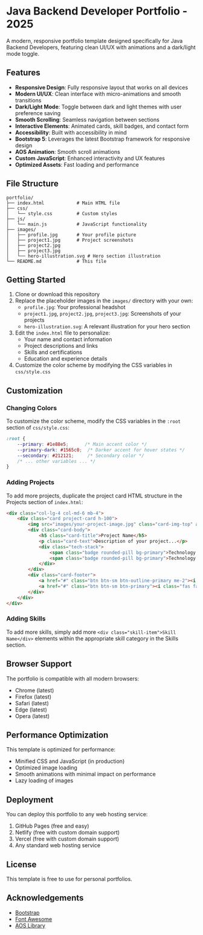 # Java Backend Developer Portfolio - 2025

A modern, responsive portfolio template designed specifically for Java Backend Developers, featuring clean UI/UX with animations and a dark/light mode toggle.

## Features

- **Responsive Design**: Fully responsive layout that works on all devices
- **Modern UI/UX**: Clean interface with micro-animations and smooth transitions
- **Dark/Light Mode**: Toggle between dark and light themes with user preference saving
- **Smooth Scrolling**: Seamless navigation between sections
- **Interactive Elements**: Animated cards, skill badges, and contact form
- **Accessibility**: Built with accessibility in mind
- **Bootstrap 5**: Leverages the latest Bootstrap framework for responsive design
- **AOS Animation**: Smooth scroll animations
- **Custom JavaScript**: Enhanced interactivity and UX features
- **Optimized Assets**: Fast loading and performance

## File Structure

```
portfolio/
├── index.html            # Main HTML file
├── css/
│   └── style.css         # Custom styles
├── js/
│   └── main.js           # JavaScript functionality
├── images/
│   ├── profile.jpg       # Your profile picture
│   ├── project1.jpg      # Project screenshots
│   ├── project2.jpg
│   ├── project3.jpg
│   └── hero-illustration.svg # Hero section illustration
└── README.md             # This file
```

## Getting Started

1. Clone or download this repository
2. Replace the placeholder images in the `images/` directory with your own:
   - `profile.jpg`: Your professional headshot
   - `project1.jpg`, `project2.jpg`, `project3.jpg`: Screenshots of your projects
   - `hero-illustration.svg`: A relevant illustration for your hero section
3. Edit the `index.html` file to personalize:
   - Your name and contact information
   - Project descriptions and links
   - Skills and certifications
   - Education and experience details
4. Customize the color scheme by modifying the CSS variables in `css/style.css`

## Customization

### Changing Colors

To customize the color scheme, modify the CSS variables in the `:root` section of `css/style.css`:

```css
:root {
    --primary: #1e88e5;      /* Main accent color */
    --primary-dark: #1565c0;  /* Darker accent for hover states */
    --secondary: #212121;     /* Secondary color */
    /* ... other variables ... */
}
```

### Adding Projects

To add more projects, duplicate the project card HTML structure in the Projects section of `index.html`:

```html
<div class="col-lg-4 col-md-6 mb-4">
    <div class="card project-card h-100">
        <img src="images/your-project-image.jpg" class="card-img-top" alt="Project Description">
        <div class="card-body">
            <h5 class="card-title">Project Name</h5>
            <p class="card-text">Description of your project...</p>
            <div class="tech-stack">
                <span class="badge rounded-pill bg-primary">Technology 1</span>
                <span class="badge rounded-pill bg-primary">Technology 2</span>
            </div>
        </div>
        <div class="card-footer">
            <a href="#" class="btn btn-sm btn-outline-primary me-2"><i class="fab fa-github me-1"></i> Code</a>
            <a href="#" class="btn btn-sm btn-primary"><i class="fas fa-external-link-alt me-1"></i> Demo</a>
        </div>
    </div>
</div>
```

### Adding Skills

To add more skills, simply add more `<div class="skill-item">Skill Name</div>` elements within the appropriate skill category in the Skills section.

## Browser Support

The portfolio is compatible with all modern browsers:

- Chrome (latest)
- Firefox (latest)
- Safari (latest)
- Edge (latest)
- Opera (latest)

## Performance Optimization

This template is optimized for performance:

- Minified CSS and JavaScript (in production)
- Optimized image loading
- Smooth animations with minimal impact on performance
- Lazy loading of images

## Deployment

You can deploy this portfolio to any web hosting service:

1. GitHub Pages (free and easy)
2. Netlify (free with custom domain support)
3. Vercel (free with custom domain support)
4. Any standard web hosting service

## License

This template is free to use for personal portfolios.

## Acknowledgements

- [Bootstrap](https://getbootstrap.com/)
- [Font Awesome](https://fontawesome.com/)
- [AOS Library](https://michalsnik.github.io/aos/) 